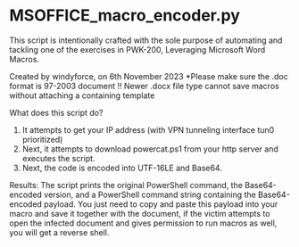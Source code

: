 # MSOFFICE_macro_encoder.py
This script is intentionally crafted with the sole purpose of automating and tackling one of the exercises in PWK-200, Leveraging Microsoft Word Macros. 

Created by windyforce, on 6th November 2023
*Please make sure the .doc format is 97-2003 document !! 
Newer .docx file type cannot save macros without attaching a containing template

What does this script do?
1. It attempts to get your IP address (with VPN tunneling interface tun0 prioritized)
2. Next, it attempts to download powercat.ps1 from your http server and executes the script.
3. Next, the code is encoded into UTF-16LE and Base64.

Results:
The script prints the original PowerShell command, the Base64-encoded version, and a PowerShell command string containing the Base64-encoded payload.
You just need to copy and paste this payload into your macro and save it together with the document, if the victim attempts to open the infected document and gives
permission to run macros as well, you will get a reverse shell.
